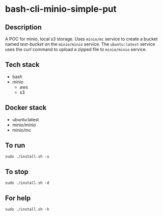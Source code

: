 # bash-cli-minio-simple-put

## Description
A POC for minio, local s3 storage.
Uses `minio/mc` service to create a bucket
named *test-bucket* on the `minio/minio` service.
The `ubuntu:latest` service uses the *curl* command
to upload a zipped file to `minio/minio` service.

## Tech stack
- bash
- minio
  - aws
  - s3

## Docker stack
- ubuntu:latest
- minio/minio
- minio/mc

## To run
`sudo ./install.sh -u`

## To stop
`sudo ./install.sh -d`

## For help
`sudo ./install.sh -h`

